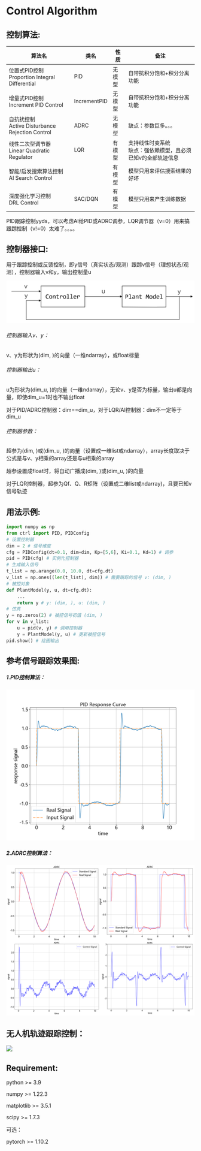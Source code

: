 # Control Algorithm

## 控制算法:

| 算法名                                               | 类名         | 性质   | 备注                                                              |
| ---------------------------------------------------- | ------------ | ------ | ----------------------------------------------------------------- |
| 位置式PID控制<br />Proportion Integral Differential  | PID          | 无模型 | 自带抗积分饱和+积分分离功能                                       |
| 增量式PID控制<br />Increment PID Control             | IncrementPID | 无模型 | 自带抗积分饱和+积分分离功能                                       |
| 自抗扰控制<br />Active Disturbance Rejection Control | ADRC         | 无模型 | 缺点：参数巨多。。。                                              |
| 线性二次型调节器<br />Linear Quadratic Regulator     | LQR          | 有模型 | 支持线性时变系统<br />缺点：强依赖模型，且必须已知v的全部轨迹信息 |
| 智能/启发搜索算法控制<br />AI Search Control         |              | 有模型 | 模型只用来评估搜索结果的好坏                                      |
| 深度强化学习控制<br />DRL Control                    | SAC/DQN      | 有模型 | 模型只用来产生训练数据                                            |

PID跟踪控制yyds，可以考虑AI给PID或ADRC调参，LQR调节器（v=0）用来搞跟踪控制（v!=0）太难了。。。。

## 控制器接口:

用于跟踪控制或反馈控制，即y信号（真实状态/观测）跟踪v信号（理想状态/观测），控制器输入v和y，输出控制量u

![](图片/Ctrl.png)

###### 控制器输入v、y：

v、y为形状为(dim, )的向量（一维ndarray），或float标量

###### 控制器输出u：

u为形状为(dim_u, )的向量（一维ndarray），无论v、y是否为标量，输出u都是向量，即使dim_u=1时也不输出float

对于PID/ADRC控制器：dim==dim_u，对于LQR/AI控制器：dim不一定等于dim_u

###### 控制器参数：

超参为(dim, )或(dim_u, )的向量（设置成一维list或ndarray），array长度取决于公式是与v、y相乘的array还是与u相乘的array

超参设置成float时，将自动广播成(dim, )或(dim_u, )的向量

对于LQR控制器，超参为Qf、Q、R矩阵（设置成二维list或ndarray)，且要已知v信号轨迹

## 用法示例:

```python
import numpy as np
from ctrl import PID, PIDConfig
# 设置控制器
dim = 2 # 信号维度
cfg = PIDConfig(dt=0.1, dim=dim, Kp=[5,6], Ki=0.1, Kd=1) # 调参
pid = PID(cfg) # 实例化控制器
# 生成输入信号
t_list = np.arange(0.0, 10.0, dt=cfg.dt)
v_list = np.ones((len(t_list), dim)) # 需要跟踪的信号 v: (dim, )
# 被控对象
def PlantModel(y, u, dt=cfg.dt):
    ...
    return y # y: (dim, ), u: (dim, )
# 仿真
y = np.zeros(2) # 被控信号初值 (dim, )
for v in v_list:
    u = pid(v, y) # 调用控制器
    y = PlantModel(y, u) # 更新被控信号
pid.show() # 绘图输出
```

## 参考信号跟踪效果图:

##### 1.PID控制算法：

![](图片/Result.png)

##### 2.ADRC控制算法：

![](图片/Result1.png)

## 无人机轨迹跟踪控制：

![](图片/Result2.png)

## **Requirement**:

python >= 3.9

numpy >= 1.22.3

matplotlib >= 3.5.1

scipy >= 1.7.3

可选：

pytorch >= 1.10.2
